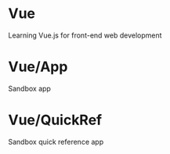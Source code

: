 # Vue
Learning Vue.js for front-end web development

# Vue/App 
Sandbox app 

# Vue/QuickRef 
Sandbox quick reference app  

